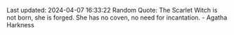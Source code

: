 Last updated: 2024-04-07 16:33:22
Random Quote: The Scarlet Witch is not born, she is forged. She has no coven, no need for incantation. - Agatha Harkness